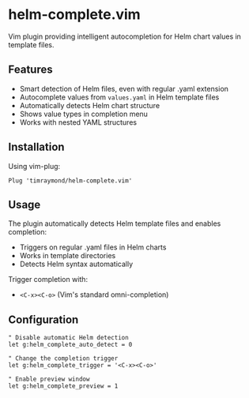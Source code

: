 # helm-complete.vim

Vim plugin providing intelligent autocompletion for Helm chart values in template files.

## Features

- Smart detection of Helm files, even with regular .yaml extension
- Autocomplete values from `values.yaml` in Helm template files
- Automatically detects Helm chart structure
- Shows value types in completion menu
- Works with nested YAML structures

## Installation

Using vim-plug:
```vim
Plug 'timraymond/helm-complete.vim'
```

## Usage

The plugin automatically detects Helm template files and enables completion:
- Triggers on regular .yaml files in Helm charts
- Works in template directories
- Detects Helm syntax automatically

Trigger completion with:
- `<C-x><C-o>` (Vim's standard omni-completion)

## Configuration

```vim
" Disable automatic Helm detection
let g:helm_complete_auto_detect = 0

" Change the completion trigger
let g:helm_complete_trigger = '<C-x><C-o>'

" Enable preview window
let g:helm_complete_preview = 1
```
